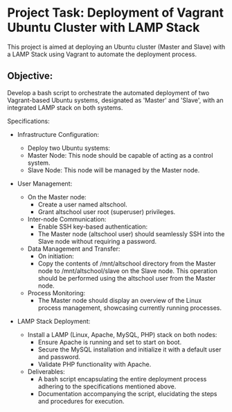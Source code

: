 # Project Task: Deployment of Vagrant Ubuntu Cluster with LAMP Stack
This project is aimed at deploying an Ubuntu cluster (Master and Slave) with a LAMP Stack using Vagrant to automate the deployment process.

## Objective:
Develop a bash script to orchestrate the automated deployment of two Vagrant-based Ubuntu systems, designated as 'Master' and 'Slave', with an integrated LAMP stack on both systems.

Specifications:
 - Infrastructure Configuration:
   - Deploy two Ubuntu systems:
   - Master Node: This node should be capable of acting as a control system.
   - Slave Node: This node will be managed by the Master node.

 - User Management:
   - On the Master node:
     - Create a user named altschool.
     - Grant altschool user root (superuser) privileges.
   - Inter-node Communication:
     - Enable SSH key-based authentication: 
     - The Master node (altschool user) should seamlessly SSH into the Slave node without requiring a password.
   - Data Management and Transfer:
     - On initiation:
     - Copy the contents of /mnt/altschool directory from the Master node to /mnt/altschool/slave on the Slave node. This operation should be performed using the altschool user from the Master node.
   - Process Monitoring:
     - The Master node should display an overview of the Linux process management, showcasing currently running processes.

- LAMP Stack Deployment:
  - Install a LAMP (Linux, Apache, MySQL, PHP) stack on both nodes:
    - Ensure Apache is running and set to start on boot.
    - Secure the MySQL installation and initialize it with a default user and password.
    - Validate PHP functionality with Apache.
  - Deliverables:
    - A bash script encapsulating the entire deployment process adhering to the specifications mentioned above.
    - Documentation accompanying the script, elucidating the steps and procedures for execution.